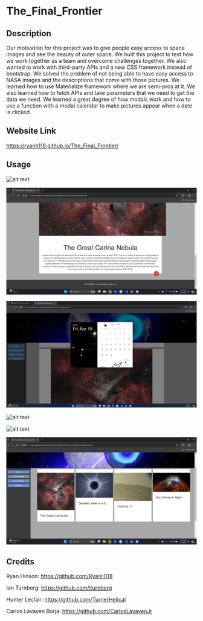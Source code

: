 # The_Final_Frontier

## Description

Our motivation for this project was to give people easy access to space images and see the beauty of outer space. We built this project to test how we work together as a team and overcome challenges together. We also wanted to work with third-party APIs and a new CSS framework instead of bootstrap. We solved the problem of not being able to have easy access to NASA images and the descriptions that come with those pictures. We learned how to use Materialize framework where we are semi-pros at it. We also learned how to fetch APIs and take parameters that we need to get the data we need. We learned a great degree of how modals work and how to use a function with a modal calendar to make pictures appear when a date is clicked.

## Website Link

https://ryanh118.github.io/The_Final_Frontier/

## Usage

![alt text](./assets/Images/Home.png)

![alt text](./assets/Images/Card.png)

![alt text](./assets/Images/Calendar.png)

![alt text](./assets/Images/Rover.png)

![alt text](./assets/Images/Image_Library.png)

![alt text](./assets/Images/Favorites.png)

## Credits

Ryan Hinson: https://github.com/RyanH118

Ian Turnberg: https://github.com/iturnberg

Hunter Leclair: https://github.com/TurnerHelical

Carlos Lavayen Borja: https://github.com/CarlosLavayenJr

